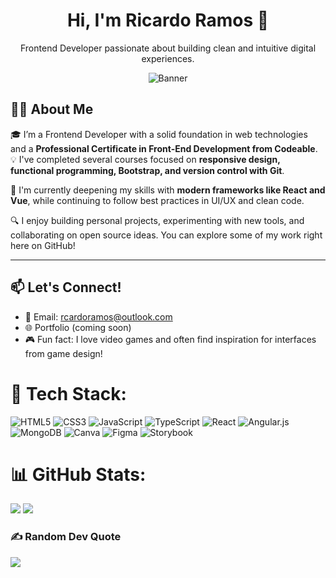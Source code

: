 <div align="center">
  <h1>Hi, I'm Ricardo Ramos 👋</h1>
  <p>Frontend Developer passionate about building clean and intuitive digital experiences.</p>
</div>

<p align="center">
  <img src="https://i.postimg.cc/43czrP2f/Banner-de-Linked-In-Azul-Ilustrado-Tecnolog-a-1.png" alt="Banner" />
</p>

## 🙋‍♂️ About Me

🎓 I’m a Frontend Developer with a solid foundation in web technologies and a **Professional Certificate in Front-End Development from Codeable**.  
💡 I've completed several courses focused on **responsive design, functional programming, Bootstrap, and version control with Git**.

🚀 I'm currently deepening my skills with **modern frameworks like React and Vue**, while continuing to follow best practices in UI/UX and clean code.

🔍 I enjoy building personal projects, experimenting with new tools, and collaborating on open source ideas. You can explore some of my work right here on GitHub!

---

## 📫 Let's Connect!

- 💼 Email: [rcardoramos@outlook.com](mailto:rcardoramos@outlook.com)  
- 🌐 Portfolio (coming soon)  
- 🎮 Fun fact: I love video games and often find inspiration for interfaces from game design!

# 🚀 Tech Stack:
![HTML5](https://img.shields.io/badge/html5-%23E34F26.svg?style=for-the-badge&logo=html5&logoColor=white) ![CSS3](https://img.shields.io/badge/css3-%231572B6.svg?style=for-the-badge&logo=css3&logoColor=white) ![JavaScript](https://img.shields.io/badge/javascript-%23323330.svg?style=for-the-badge&logo=javascript&logoColor=%23F7DF1E) ![TypeScript](https://img.shields.io/badge/typescript-%23007ACC.svg?style=for-the-badge&logo=typescript&logoColor=white) ![React](https://img.shields.io/badge/react-%2320232a.svg?style=for-the-badge&logo=react&logoColor=%2361DAFB) ![Angular.js](https://img.shields.io/badge/angular.js-%23E23237.svg?style=for-the-badge&logo=angularjs&logoColor=white) ![MongoDB](https://img.shields.io/badge/MongoDB-%234ea94b.svg?style=for-the-badge&logo=mongodb&logoColor=white) ![Canva](https://img.shields.io/badge/Canva-%2300C4CC.svg?style=for-the-badge&logo=Canva&logoColor=white) ![Figma](https://img.shields.io/badge/figma-%23F24E1E.svg?style=for-the-badge&logo=figma&logoColor=white) ![Storybook](https://img.shields.io/badge/-Storybook-FF4785?style=for-the-badge&logo=storybook&logoColor=white)

# 📊 GitHub Stats:
![](https://github-readme-stats.vercel.app/api?username=Ricardo&theme=algolia&hide_border=false&include_all_commits=false&count_private=false)
![](https://github-readme-stats.vercel.app/api/top-langs/?username=Ricardo&theme=algolia&hide_border=false&include_all_commits=false&count_private=false&layout=compact)

### ✍️ Random Dev Quote
![](https://quotes-github-readme.vercel.app/api?type=horizontal&theme=radical)
